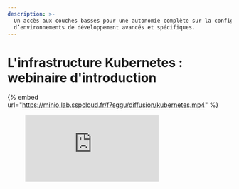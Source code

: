 ```yaml
---
description: >-
  Un accès aux couches basses pour une autonomie complète sur la configuration
  d’environnements de développement avancés et spécifiques.
---
```


# L'infrastructure Kubernetes : webinaire d'introduction

{% embed url="https://minio.lab.sspcloud.fr/f7sggu/diffusion/kubernetes.mp4" %}
<figure class="video_container">
  <iframe src="https://minio.lab.sspcloud.fr/f7sggu/diffusion/kubernetes.mp" frameborder="0" allowfullscreen="true"> </iframe>
</figure>


